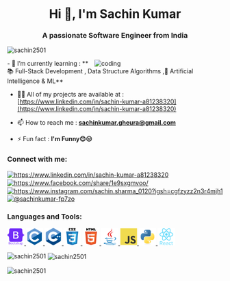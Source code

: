 <h1 align="center">Hi 👋, I'm Sachin Kumar</h1>
<h3 align="center">A passionate Software Engineer from India</h3>
<p align="left"> <img src="https://komarev.com/ghpvc/?username=sachin2501&label=Profile%20views&color=0e75b6&style=flat" alt="sachin2501" /> </p>
<img  align="right" alt="coding" width="300" src="https://images.squarespace-cdn.com/content/v1/5769fc401b631bab1addb2ab/1541580611624-TE64QGKRJG8SWAIUS7NS/ke17ZwdGBToddI8pDm48kPoswlzjSVMM-SxOp7CV59BZw-zPPgdn4jUwVcJE1ZvWQUxwkmyExglNqGp0IvTJZamWLI2zvYWH8K3-s_4yszcp2ryTI0HqTOaaUohrI8PI6FXy8c9PWtBlqAVlUS5izpdcIXDZqDYvprRqZ29Pw0o/coding-freak.gif"/>
- 🌱 I’m currently learning : **📚 Full-Stack Development , Data Structure Algorithms ,🤖 Artificial Intelligence & ML**

- 👨‍💻 All of my projects are available at : [https://www.linkedin.com/in/sachin-kumar-a81238320](https://www.linkedin.com/in/sachin-kumar-a81238320)

- 📫 How to reach me : **sachinkumar.gheura@gmail.com**

- ⚡ Fun fact : **I'm Funny😊😒**

<h3 align="left">Connect with me:</h3>
<p align="left">
<a href="https://linkedin.com/in/https://www.linkedin.com/in/sachin-kumar-a81238320" target="blank"><img align="center" src="https://raw.githubusercontent.com/rahuldkjain/github-profile-readme-generator/master/src/images/icons/Social/linked-in-alt.svg" alt="https://www.linkedin.com/in/sachin-kumar-a81238320" height="30" width="40" /></a>
<a href="https://fb.com/https://www.facebook.com/share/1e9sxgmvoo/" target="blank"><img align="center" src="https://raw.githubusercontent.com/rahuldkjain/github-profile-readme-generator/master/src/images/icons/Social/facebook.svg" alt="https://www.facebook.com/share/1e9sxgmvoo/" height="30" width="40" /></a>
<a href="https://instagram.com/https://www.instagram.com/sachin.sharma_0120?igsh=cgfzyzz2n3r4mjh1" target="blank"><img align="center" src="https://raw.githubusercontent.com/rahuldkjain/github-profile-readme-generator/master/src/images/icons/Social/instagram.svg" alt="https://www.instagram.com/sachin.sharma_0120?igsh=cgfzyzz2n3r4mjh1" height="30" width="40" /></a>
<a href="https://www.youtube.com/c/@sachinkumar-fp7zo" target="blank"><img align="center" src="https://raw.githubusercontent.com/rahuldkjain/github-profile-readme-generator/master/src/images/icons/Social/youtube.svg" alt="@sachinkumar-fp7zo" height="30" width="40" /></a>
</p>

<h3 align="left">Languages and Tools:</h3>
<p align="left"> <a href="https://getbootstrap.com" target="_blank" rel="noreferrer"> <img src="https://raw.githubusercontent.com/devicons/devicon/master/icons/bootstrap/bootstrap-plain-wordmark.svg" alt="bootstrap" width="40" height="40"/> </a> <a href="https://www.cprogramming.com/" target="_blank" rel="noreferrer"> <img src="https://raw.githubusercontent.com/devicons/devicon/master/icons/c/c-original.svg" alt="c" width="40" height="40"/> </a> <a href="https://www.w3schools.com/cpp/" target="_blank" rel="noreferrer"> <img src="https://raw.githubusercontent.com/devicons/devicon/master/icons/cplusplus/cplusplus-original.svg" alt="cplusplus" width="40" height="40"/> </a> <a href="https://www.w3schools.com/css/" target="_blank" rel="noreferrer"> <img src="https://raw.githubusercontent.com/devicons/devicon/master/icons/css3/css3-original-wordmark.svg" alt="css3" width="40" height="40"/> </a> <a href="https://www.w3.org/html/" target="_blank" rel="noreferrer"> <img src="https://raw.githubusercontent.com/devicons/devicon/master/icons/html5/html5-original-wordmark.svg" alt="html5" width="40" height="40"/> </a> <a href="https://www.java.com" target="_blank" rel="noreferrer"> <img src="https://raw.githubusercontent.com/devicons/devicon/master/icons/java/java-original.svg" alt="java" width="40" height="40"/> </a> <a href="https://developer.mozilla.org/en-US/docs/Web/JavaScript" target="_blank" rel="noreferrer"> <img src="https://raw.githubusercontent.com/devicons/devicon/master/icons/javascript/javascript-original.svg" alt="javascript" width="40" height="40"/> </a> <a href="https://www.python.org" target="_blank" rel="noreferrer"> <img src="https://raw.githubusercontent.com/devicons/devicon/master/icons/python/python-original.svg" alt="python" width="40" height="40"/> </a> <a href="https://reactjs.org/" target="_blank" rel="noreferrer"> <img src="https://raw.githubusercontent.com/devicons/devicon/master/icons/react/react-original-wordmark.svg" alt="react" width="40" height="40"/> </a> </p>

<p><img align="left" src="https://github-readme-stats.vercel.app/api/top-langs?username=sachin2501&show_icons=true&locale=en&layout=compact" alt="sachin2501" /></p>

<p>&nbsp;<img align="center" src="https://github-readme-stats.vercel.app/api?username=sachin2501&show_icons=true&locale=en" alt="sachin2501" /></p>

<p><img align="center" src="https://github-readme-streak-stats.herokuapp.com/?user=sachin2501&" alt="sachin2501" /></p>
